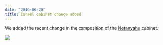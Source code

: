 ```yaml
---
date: "2016-06-20"
title: Israel cabinet change added
---
```


We added the recent change in the composition of the [Netanyahu](http://www.parlgov.org/explore/isr/cabinet/2016-05-30/) cabinet.

![](/images/parliament-sweden.jpg)
